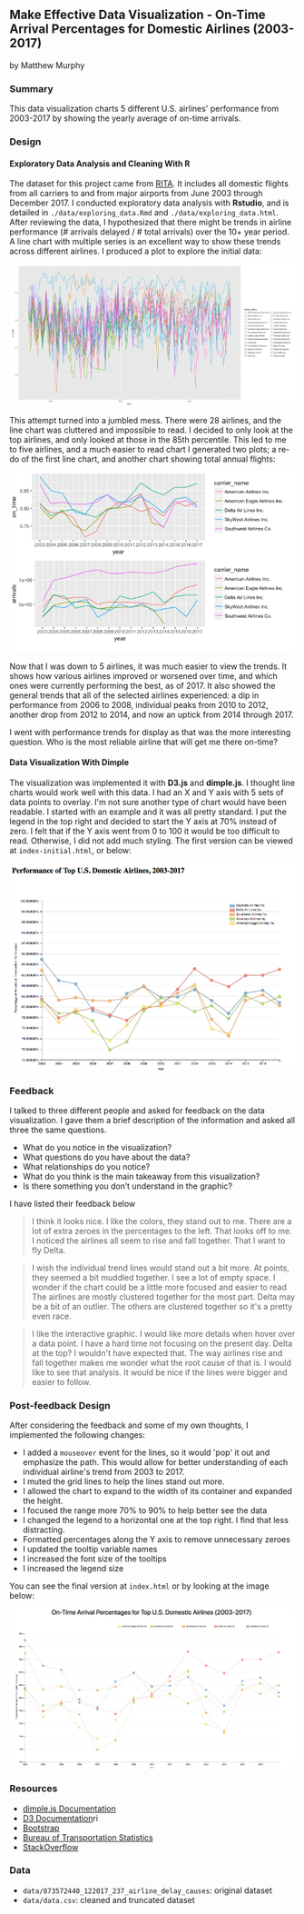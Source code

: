 ## Make Effective Data Visualization - On-Time Arrival Percentages for Domestic Airlines (2003-2017)
by Matthew Murphy

### Summary

This data visualization charts 5 different U.S. airlines' performance from 2003-2017 by showing the yearly average of on-time arrivals.

### Design

#### Exploratory Data Analysis and Cleaning With R

The dataset for this project came from [RITA](http://www.transtats.bts.gov/OT_Delay/ot_delaycause1.asp?display=download&pn=0&month=12&year=2017).  It includes all domestic flights from all carriers to and from major airports from June 2003 through December 2017.  I conducted exploratory data analysis with **Rstudio**, and is detailed in `./data/exploring_data.Rmd` and `./data/exploring_data.html`.  After reviewing the data, I hypothesized that there might be trends in airline performance (# arrivals delayed / # total arrivals) over the 10+ year period.  A line chart with multiple series is an excellent way to show these trends across different airlines.  I produced a plot to explore the initial data:

![Initial R Plot](./img/initial.png)

This attempt turned into a jumbled mess.  There were 28 airlines, and the line chart was cluttered and impossible to read.  I decided to only look at the top airlines, and only looked at those in the 85th percentile.  This led to me to five airlines, and a much easier to read chart  I generated two plots; a re-do of the first line chart, and another chart showing total annual flights:

![Do-over R Plot](./img/redo.png)

Now that I was down to 5 airlines, it was much easier to view the trends.  It shows how various airlines improved or worsened over time, and which ones were currently performing the best, as of 2017.  It also showed the general trends that all of the selected airlines experienced: a dip in performance from 2006 to 2008, individual peaks from 2010 to 2012, another drop from 2012 to 2014, and now an uptick from 2014 through 2017.

I went with performance trends for display as that was the more interesting question.  Who is the most reliable airline that will get me there on-time?

#### Data Visualization With Dimple

The visualization was implemented it with **D3.js** and **dimple.js**.  I thought line charts would work well with this data.  I had an X and Y axis with 5 sets of data points to overlay.  I'm not sure another type of chart would have been readable.  I started with an example and it was all pretty standard.  I put the legend in the top right and decided to start the Y axis at 70% instead of zero.  I felt that if the Y axis went from 0 to 100 it would be too difficult to read.  Otherwise, I did not add much styling.  The first  version can be viewed at `index-initial.html`, or below:

![Initial Visualization](./img/first_visualization.png)

### Feedback

I talked to three different people and asked for feedback on the data visualization.  I gave them a brief description of the information and asked all three the same questions.

* What do you notice in the visualization?
* What questions do you have about the data?
* What relationships do you notice?
* What do you think is the main takeaway from this visualization?
* Is there something you don’t understand in the graphic?

I have listed their feedback below

> I think it looks nice.  I like the colors, they stand out to me.
> There are a lot of extra zeroes in the percentages to the left.  That looks off to me.
> I noticed the airlines all seem to rise and fall together.
> That I want to fly Delta.

> I wish the individual trend lines would stand out a bit more.  At points, they seemed a bit muddled together.
> I see a lot of empty space.  I wonder if the chart could be a little more focused and easier to read
> The airlines are mostly clustered together for the most part.
> Delta may be a bit of an outlier.  The others are clustered together so it's a pretty even race.

> I like the interactive graphic.  I would like more details when hover over a data point.
> I have a hard time not focusing on the present day.  Delta at the top?  I wouldn't have expected that.
> The way airlines rise and fall together makes me wonder what the root cause of that is.  I would like to see that analysis.
> It would be nice if the lines were bigger and easier to follow.

### Post-feedback Design

After considering the feedback and some of my own thoughts, I implemented the following changes:

- I added a `mouseover` event for the lines, so it would 'pop' it out and emphasize the path.  This would allow for better understanding of each individual airline's trend from 2003 to 2017.
- I muted the grid lines to help the lines stand out more.
- I allowed the chart to expand to the width of its container and expanded the height.
- I focused the range more 70% to 90% to help better see the data
- I changed the legend to a horizontal one at the top right.  I find that less distracting.
- Formatted percentages along the Y axis to remove unnecessary zeroes
- I updated the tooltip variable names
- I increased the font size of the tooltips
- I increased the legend size

You can see the final version at `index.html` or by looking at the image below:

![Final Visualization](./img/final_visualization.png)

### Resources

- [dimple.js Documentation](http://dimplejs.org/)
- [D3 Documentation](https://github.com/d3/d3/wiki)ri
- [Bootstrap](https://getbootstrap.com/docs/4.0/getting-started/introduction/)
- [Bureau of Transportation Statistics](https://www.transtats.bts.gov/OT_Delay/OT_DelayCause1.asp)
- [StackOverflow](https://stackoverflow.com/questions/10201841/display-y-axis-as-percentages)

### Data

- `data/873572440_122017_237_airline_delay_causes`: original dataset
- `data/data.csv`: cleaned and truncated dataset